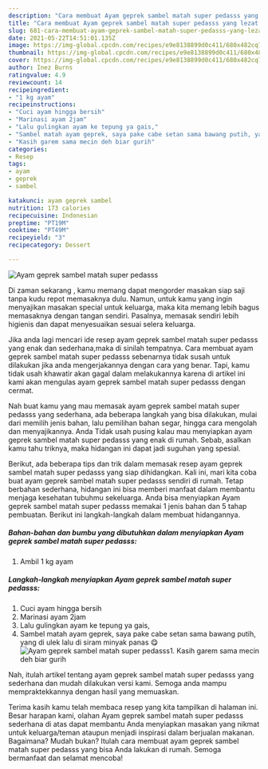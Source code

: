 ```yaml
---
description: "Cara membuat Ayam geprek sambel matah super pedasss yang lezat Untuk Jualan"
title: "Cara membuat Ayam geprek sambel matah super pedasss yang lezat Untuk Jualan"
slug: 681-cara-membuat-ayam-geprek-sambel-matah-super-pedasss-yang-lezat-untuk-jualan
date: 2021-05-22T14:51:01.135Z
image: https://img-global.cpcdn.com/recipes/e9e8138899d0c411/680x482cq70/ayam-geprek-sambel-matah-super-pedasss-foto-resep-utama.jpg
thumbnail: https://img-global.cpcdn.com/recipes/e9e8138899d0c411/680x482cq70/ayam-geprek-sambel-matah-super-pedasss-foto-resep-utama.jpg
cover: https://img-global.cpcdn.com/recipes/e9e8138899d0c411/680x482cq70/ayam-geprek-sambel-matah-super-pedasss-foto-resep-utama.jpg
author: Inez Burns
ratingvalue: 4.9
reviewcount: 14
recipeingredient:
- "1 kg ayam"
recipeinstructions:
- "Cuci ayam hingga bersih"
- "Marinasi ayam 2jam"
- "Lalu gulingkan ayam ke tepung ya gais,"
- "Sambel matah ayam geprek, saya pake cabe setan sama bawang putih, yang di ulek lalu di siram minyak panas 😋"
- "Kasih garem sama mecin deh biar gurih"
categories:
- Resep
tags:
- ayam
- geprek
- sambel

katakunci: ayam geprek sambel 
nutrition: 173 calories
recipecuisine: Indonesian
preptime: "PT19M"
cooktime: "PT49M"
recipeyield: "3"
recipecategory: Dessert

---
```



![Ayam geprek sambel matah super pedasss](https://img-global.cpcdn.com/recipes/e9e8138899d0c411/680x482cq70/ayam-geprek-sambel-matah-super-pedasss-foto-resep-utama.jpg)

Di zaman  sekarang , kamu memang dapat mengorder masakan siap saji tanpa kudu repot memasaknya dulu. Namun, untuk kamu yang ingin menyajikan masakan special untuk keluarga, maka kita memang lebih bagus memasaknya dengan tangan sendiri. Pasalnya, memasak sendiri lebih higienis dan dapat menyesuaikan sesuai selera keluarga.

Jika anda lagi mencari ide resep ayam geprek sambel matah super pedasss yang enak dan sederhana,maka di sinilah tempatnya. Cara membuat ayam geprek sambel matah super pedasss  sebenarnya tidak susah untuk dilakukan jika anda mengerjakannya dengan cara yang benar. Tapi, kamu tidak usah khawatir akan gagal dalam melakukannya 
karena di artikel ini kami akan mengulas ayam geprek sambel matah super pedasss dengan cermat.  



Nah buat kamu yang mau memasak ayam geprek sambel matah super pedasss yang sederhana, ada beberapa langkah yang bisa dilakukan, mulai dari memilih jenis bahan, lalu pemilihan bahan segar, hingga cara mengolah dan menyajikannya. Anda Tidak usah pusing kalau mau menyiapkan ayam geprek sambel matah super pedasss yang enak di rumah. Sebab, asalkan kamu  tahu triknya, maka hidangan ini dapat jadi suguhan yang spesial.

Berikut, ada beberapa tips dan trik dalam memasak resep ayam geprek sambel matah super pedasss yang siap dihidangkan. Kali ini, mari kita coba buat ayam geprek sambel matah super pedasss sendiri di rumah. Tetap berbahan sederhana, hidangan ini bisa memberi manfaat dalam membantu menjaga kesehatan tubuhmu sekeluarga. Anda bisa menyiapkan Ayam geprek sambel matah super pedasss memakai 1 jenis bahan dan 5 tahap pembuatan. Berikut ini langkah-langkah dalam membuat hidangannya.

<!--inarticleads1-->

##### Bahan-bahan dan bumbu yang dibutuhkan dalam menyiapkan Ayam geprek sambel matah super pedasss:

1. Ambil 1 kg ayam




<!--inarticleads2-->

##### Langkah-langkah menyiapkan Ayam geprek sambel matah super pedasss:

1. Cuci ayam hingga bersih
1. Marinasi ayam 2jam
1. Lalu gulingkan ayam ke tepung ya gais,
1. Sambel matah ayam geprek, saya pake cabe setan sama bawang putih, yang di ulek lalu di siram minyak panas 😋
<img src="https://img-global.cpcdn.com/steps/11142986a233ade7/160x128cq70/ayam-geprek-sambel-matah-super-pedasss-langkah-memasak-4-foto.jpg" alt="Ayam geprek sambel matah super pedasss">1. Kasih garem sama mecin deh biar gurih




Nah, itulah artikel tentang  ayam geprek sambel matah super pedasss  yang sederhana dan mudah dilakukan versi kami. Semoga anda mampu mempraktekkannya dengan hasil yang memuaskan. 

Terima kasih kamu telah membaca resep yang kita tampilkan di halaman ini. Besar harapan kami, olahan  Ayam geprek sambel matah super pedasss sederhana di atas dapat membantu Anda menyiapkan masakan yang nikmat untuk keluarga/teman ataupun menjadi inspirasi dalam berjualan makanan. Bagaimana? Mudah bukan? Itulah cara membuat ayam geprek sambel matah super pedasss yang bisa Anda lakukan di rumah. Semoga bermanfaat dan selamat mencoba!

